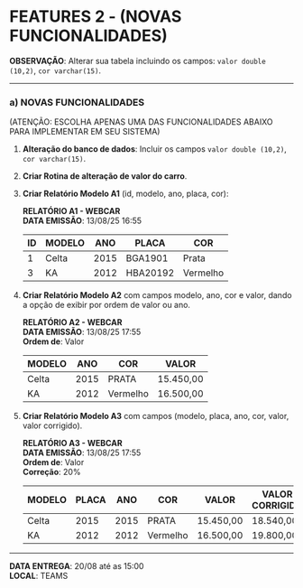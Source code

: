 # FEATURES 2 - (NOVAS FUNCIONALIDADES)

**OBSERVAÇÃO**: Alterar sua tabela incluindo os campos: `valor double (10,2)`, `cor varchar(15)`.

---

### a) NOVAS FUNCIONALIDADES
(ATENÇÃO: ESCOLHA APENAS UMA DAS FUNCIONALIDADES ABAIXO PARA IMPLEMENTAR EM SEU SISTEMA)

1. **Alteração do banco de dados**: Incluir os campos `valor double (10,2)`, `cor varchar(15)`.

2. **Criar Rotina de alteração de valor do carro**.

3. **Criar Relatório Modelo A1** (id, modelo, ano, placa, cor):
   
   **RELATÓRIO A1 - WEBCAR**  
   **DATA EMISSÃO**: 13/08/25 16:55

   | ID  | MODELO | ANO  | PLACA     | COR     |
   | --- | ------ | ---- | --------- | ------- |
   | 1   | Celta  | 2015 | BGA1901   | Prata   |
   | 3   | KA     | 2012 | HBA20192  | Vermelho|

4. **Criar Relatório Modelo A2** com campos modelo, ano, cor e valor, dando a opção de exibir por ordem de valor ou ano.

   **RELATÓRIO A2 - WEBCAR**  
   **DATA EMISSÃO**: 13/08/25 17:55  
   **Ordem de**: Valor

   | MODELO | ANO  | COR      | VALOR     |
   | ------ | ---- | -------- | --------- |
   | Celta  | 2015 | PRATA    | 15.450,00 |
   | KA     | 2012 | Vermelho | 16.500,00 |

5. **Criar Relatório Modelo A3** com campos (modelo, placa, ano, cor, valor, valor corrigido).

   **RELATÓRIO A3 - WEBCAR**  
   **DATA EMISSÃO**: 13/08/25 17:55  
   **Ordem de**: Valor  
   **Correção**: 20%

   | MODELO | PLACA   | ANO  | COR      | VALOR     | VALOR CORRIGIDO |
   | ------ | ------- | ---- | -------- | --------- | ---------------- |
   | Celta  | 2015    | 2015 | PRATA    | 15.450,00 | 18.540,00        |
   | KA     | 2012    | 2012 | Vermelho | 16.500,00 | 19.800,00        |

---

**DATA ENTREGA**: 20/08 até as 15:00  
**LOCAL**: TEAMS
